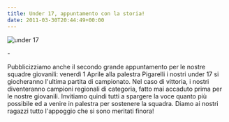 ```yaml
---
title: Under 17, appuntamento con la storia!
date: 2011-03-30T20:44:49+00:00
---
```

![](http://www.basketgardolo.it/wp-content/uploads/2011/01/under17-300x199.jpg "under 17")

\-

Pubblicizziamo anche il secondo grande appuntamento per le nostre squadre giovanili: venerdì 1 Aprile alla palestra Pigarelli i nostri under 17 si giocheranno l'ultima partita di campionato. Nel caso di vittoria, i nostri diventeranno campioni regionali di categoria, fatto mai accaduto prima per le nostre giovanili. Invitiamo quindi tutti a spargere la voce quanto più possibile ed a venire in palestra per sostenere la squadra. Diamo ai nostri ragazzi tutto l'appoggio che si sono meritati finora!